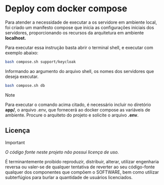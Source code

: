 # Deploy com docker compose

Para atender a necessidade de executar a os servidore em ambiente local, foi criado um manifesto compose que inicia as configurações iniciais dos servidores, proporcionando os recursos da arquitetura em ambiente **localhost.**

Para executar essa instrução basta abrir o terminal shell, e executar com exemplo abaixo:

```sh
bash compose.sh support/keycloak
```

Informando ao argumento do arquivo shell, os nomes dos servidores que deseja executar.

```sh
bash compose.sh db
```

> [!NOTE]
> Para executar o comando acima citado, é necessário incluir no diretório **app/**, o arquivo .env, que fornecerá ao docker compose as variáveis de ambiente.
> Procure o arquiteto do projeto e solicite o arquivo **.env**.

## Licença

> [!IMPORTANT]
> *O código fonte neste projeto não possui licença de uso.*

É terminantemente proibido reproduzir, distribuir, alterar, utilizar engenharia reversa ou valer-se de qualquer tentativa de reverter ao seu código-fonte qualquer dos componentes que compõem o SOFTWARE, bem como utilizar subterfúgios para burlar a quantidade de usuários licenciados.
